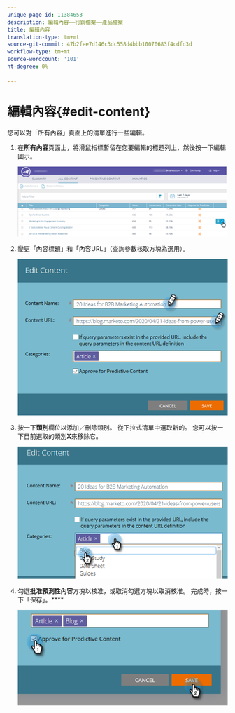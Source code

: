 ```yaml
---
unique-page-id: 11384653
description: 編輯內容——行銷檔案——產品檔案
title: 編輯內容
translation-type: tm+mt
source-git-commit: 47b2fee7d146c3dc558d4bbb10070683f4cdfd3d
workflow-type: tm+mt
source-wordcount: '101'
ht-degree: 0%

---
```



# 編輯內容{#edit-content}

您可以對「所有內容」頁面上的清單進行一些編輯。

1. 在&#x200B;**所有內容**&#x200B;頁面上，將滑鼠指標暫留在您要編輯的標題列上，然後按一下編輯圖示。

   ![](assets/image2017-10-3-9-3a8-3a1.png)

1. 變更「內容標題」和「內容URL」（查詢參數核取方塊為選用）。

   ![](assets/edit-content-2.png)

1. 按一下&#x200B;**類別**&#x200B;欄位以添加／刪除類別。 從下拉式清單中選取新的。 您可以按一下目前選取的類別&#x200B;**X**&#x200B;來移除它。

   ![](assets/edit-content-3.png)

1. 勾選&#x200B;**批准預測性內容**&#x200B;方塊以核准，或取消勾選方塊以取消核准。 完成時，按一下「保存」。****

   ![](assets/edit-content-4.png)


